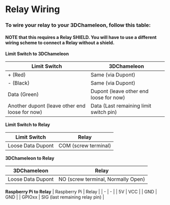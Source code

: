 # Relay Wiring

### To wire your relay to your 3DChameleon, follow this table:
#### NOTE that this requires a Relay SHIELD. You will have to use a different wiring scheme to connect a Relay without a shield.

**Limit Switch to 3DChameleon**

| Limit Switch | 3DChameleon |
| - | - |
| + (Red) | Same (via Dupont) |
| - (Black) | Same (via Dupont) |
| Data (Green) | Dupont (leave other end loose for now) |
| Another dupont (leave other end loose for now) | Data (Last remaining limit switch pin)

**Limit Switch to Relay**

| Limit Switch | Relay |
| - | - |
| Loose Data Dupont | COM (screw terminal) |

**3DChameleon to Relay**

| 3DChameleon | Relay |
| - | - |
| Loose Data Dupont | NO (screw terminal, Normally Open) |

**Raspberry Pi to Relay**
| Raspberry Pi | Relay |
| - | - |
| 5V | VCC | 
| GND | GND |
| GPIOxx | SIG (last remaining relay pin) | 